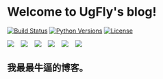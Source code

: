 # Welcome to UgFly's blog!
[![Build Status](https://travis-ci.org/ugfly1210/UgFly.svg?branch=master)](https://travis-ci.org/ugfly1210/UgFly)
[![Python Versions](https://img.shields.io/badge/python-2.x%2C%203.x-blue.svg)](https://www.python.org/)
[![License](https://img.shields.io/badge/license-MIT-blue.svg)](https://github.com/ugfly1210/UgFly/blob/master/LICENSE)


<span>
<a target="_blank" href="http://mail.qq.com/cgi-bin/qm_share?t=qm_mailme&email=LFlLSkBVbF1dAk9DQQ" style="text-decoration:none;" ><img src="http://oux34p43l.bkt.clouddn.com/email.png?imageMogr2/auto-orient/thumbnail/x30/blur/1x0/quality/75|imageslim"/></a>&nbsp;&nbsp;&nbsp;
<a href="https://github.com/ugfly1210" ><img src="http://oux34p43l.bkt.clouddn.com/GitHub.png?imageMogr2/auto-orient/thumbnail/x30/blur/1x0/quality/75|imageslim"/></a>&nbsp;&nbsp;&nbsp;
<a target="_blank" href="http://wpa.qq.com/msgrd?v=3&uin=305802405&site=qq&menu=yes"><img src="http://oux34p43l.bkt.clouddn.com/QQ.png?imageMogr2/auto-orient/thumbnail/x30/blur/1x0/quality/75|imageslim" /></a>&nbsp;&nbsp;&nbsp;
<a href="#"><img src="http://oux34p43l.bkt.clouddn.com/twitter-circle.png?imageMogr2/auto-orient/thumbnail/x30/blur/1x0/quality/75|imageslim"/></a>&nbsp;&nbsp;&nbsp;
<a href="#"><img src="http://oux34p43l.bkt.clouddn.com/新浪微博.png?imageMogr2/auto-orient/thumbnail/x30/blur/1x0/quality/75|imageslim"/></a>&nbsp;&nbsp;&nbsp;
<a href="#"><img src="http://oux34p43l.bkt.clouddn.com/weixing.png?imageMogr2/auto-orient/thumbnail/x30/blur/1x0/quality/75|imageslim"/></a>
</span>

## 我最最牛逼的博客。
